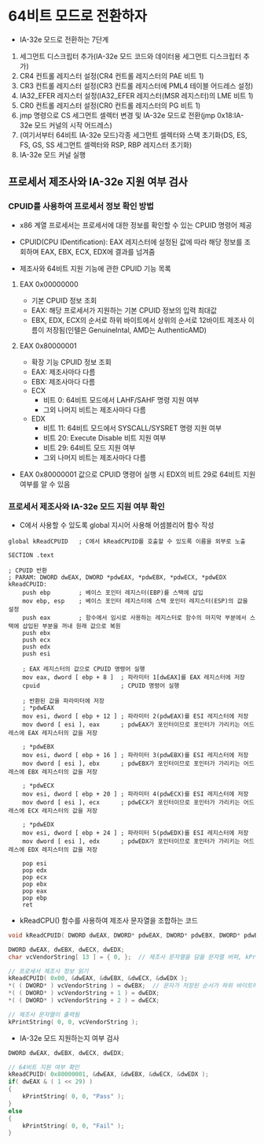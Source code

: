 # 64비트 모드로 전환하자

* IA-32e 모드로 전환하는 7단계

1. 세그먼트 디스크립터 추가(IA-32e 모드 코드와 데이터용 세그먼트 디스크립터 추가)
2. CR4 컨트롤 레지스터 설정(CR4 컨트롤 레지스터의 PAE 비트 1)
3. CR3 컨트롤 레지스터 설정(CR3 컨트롤 레지스터에 PML4 테이블 어드레스 설정)
4. IA32_EFER 레지스터 설정(IA32_EFER 레지스터(MSR 레지스터)의 LME 비트 1)
5. CR0 컨트롤 레지스터 설정(CR0 컨트롤 레지스터의 PG 비트 1)
6. jmp 명령으로 CS 세그먼트 셀렉터 변경 및 IA-32e 모드로 전환(jmp 0x18:IA-32e 모드 커널의 시작 어드레스)
7. (여기서부터 64비트 IA-32e 모드)각종 세그먼트 셀렉터와 스택 초기화(DS, ES, FS, GS, SS 세그먼트 셀렉터와 RSP, RBP 레지스터 초기화)
8. IA-32e 모드 커널 실행

## 프로세서 제조사와 IA-32e 지원 여부 검사

### CPUID를 사용하여 프로세서 정보 확인 방법

* x86 계열 프로세서는 프로세서에 대한 정보를 확인할 수 있는 CPUID 명령어 제공

* CPUID(CPU IDentification): EAX 레지스터에 설정된 값에 따라 해당 정보를 조회하며 EAX, EBX, ECX, EDX에 결과를 넘겨줌

* 제조사와 64비트 지원 기능에 관한 CPUID 기능 목록

1. EAX 0x00000000
    * 기본 CPUID 정보 조회
    * EAX: 해당 프로세서가 지원하는 기본 CPUID 정보의 입력 최대값
    * EBX, EDX, ECX의 순서로 하위 바이트에서 상위의 순서로 12바이트 제조사 이름이 저장됨(인텔은 GenuineIntal, AMD는 AuthenticAMD)

2. EAX 0x80000001
    * 확장 기능 CPUID 정보 조회
    * EAX: 제조사마다 다름
    * EBX: 제조사마다 다름
    * ECX
        * 비트 0: 64비트 모드에서 LAHF/SAHF 명령 지원 여부
        * 그외 나머지 비트는 제조사마다 다름
    * EDX
        * 비트 11: 64비트 모드에서 SYSCALL/SYSRET 명령 지원 여부
        * 비트 20: Execute Disable 비트 지원 여부
        * 비트 29: 64비트 모드 지원 여부
        * 그외 나머지 비트는 제조사마다 다름
    
* EAX 0x80000001 값으로 CPUID 명령어 실행 시 EDX의 비트 29로 64비트 지원 여부를 알 수 있음

### 프로세서 제조사와 IA-32e 모드 지원 여부 확인

* C에서 사용할 수 있도록 global 지시어 사용해 어셈블리어 함수 작성

```assembly
global kReadCPUID   ; C에서 kReadCPUID를 호출할 수 있도록 이름을 외부로 노출

SECTION .text

; CPUID 반환
; PARAM: DWORD dwEAX, DWORD *pdwEAX, *pdwEBX, *pdwECX, *pdwEDX
kReadCPUID:
    push ebp        ; 베이스 포인터 레지스터(EBP)를 스택에 삽입
    mov ebp, esp    ; 베이스 포인터 레지스터에 스택 포인터 레지스터(ESP)의 값을 설정
    push eax        ; 함수에서 임시로 사용하는 레지스터로 함수의 마지막 부분에서 스택에 삽입된 부분을 꺼내 원래 값으로 복원
    push ebx
    push ecx
    push edx
    push esi

    ; EAX 레지스터의 값으로 CPUID 명령어 실행
    mov eax, dword [ ebp + 8 ]  ; 파라미터 1[dwEAX]를 EAX 레지스터에 저장
    cpuid                       ; CPUID 명령어 실행

    ; 반환된 값을 파라미터에 저장
    ; *pdwEAX
    mov esi, dword [ ebp + 12 ] ; 파라미터 2(pdwEAX)를 ESI 레지스터에 저장
    mov dword [ esi ], eax      ; pdwEAX가 포인터이므로 포인터가 가리키는 어드레스에 EAX 레지스터의 값을 저장

    ; *pdwEBX
    mov esi, dword [ ebp + 16 ] ; 파라미터 3(pdwEBX)를 ESI 레지스터에 저장
    mov dword [ esi ], ebx      ; pdwEBX가 포인터이므로 포인터가 가리키는 어드레스에 EBX 레지스터의 값을 저장

    ; *pdwECX
    mov esi, dword [ ebp + 20 ] ; 파라미터 4(pdwECX)를 ESI 레지스터에 저장
    mov dword [ esi ], ecx      ; pdwECX가 포인터이므로 포인터가 가리키는 어드레스에 ECX 레지스터의 값을 저장

    ; *pdwEDX
    mov esi, dword [ ebp + 24 ] ; 파라미터 5(pdwEDX)를 ESI 레지스터에 저장
    mov dword [ esi ], edx      ; pdwEDX가 포인터이므로 포인터가 가리키는 어드레스에 EDX 레지스터의 값을 저장

    pop esi
    pop edx
    pop ecx
    pop ebx
    pop eax
    pop ebp
    ret
```

* kReadCPU() 함수를 사용하여 제조사 문자열을 조합하는 코드

```c
void kReadCPUID( DWORD dwEAX, DWORD* pdwEAX, DWORD* pdwEBX, DWORD* pdwECX, DWORD* pdwEDX );

DWORD dwEAX, dwEBX, dwECX, dwEDX;
char vcVendorString[ 13 ] = { 0, };  // 제조사 문자열을 담을 문자열 버퍼, kPrintString() 함수로 출력하려고 13바이트를 할당하고 0으로 채움

// 프로세서 제조사 정보 읽기
kReadCPUID( 0x00, &dwEAX, &dwEBX, &dwECX, &dwEDX );
*( ( DWORD* ) vcVendorString ) = dwEBX;  // 문자가 저장된 순서가 하위 바이트에서 상위 순서이므로 그대로 문자열 버퍼에 복사하면 정상으로 출력 가능, 4바이트씩 복사하려고 DWORD 타입으로 캐스팅
*( ( DWORD* ) vcVendorString + 1 ) = dwEDX;
*( ( DWORD* ) vcVendorString + 2 ) = dwECX;

// 제조사 문자열이 출력됨
kPrintString( 0, 0, vcVendorString );
```

* IA-32e 모드 지원하는지 여부 검사

```c
DWORD dwEAX, dwEBX, dwECX, dwEDX;

// 64비트 지원 여부 확인
kReadCPUID( 0x80000001, &dwEAX, &dwEBX, &dwECX, &dwEDX );
if( dwEAX & ( 1 << 29) )
{
    kPrintString( 0, 0, "Pass" );
}
else
{
    kPrintString( 0, 0, "Fail" );
}
```
